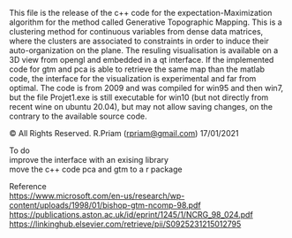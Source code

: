 
This file is the release of the c++ code for the expectation-Maximization algorithm for the method called Generative Topographic Mapping. This is a clustering method for continuous variables from dense data matrices, where the clusters are associated to constraints in order to induce their auto-organization on the plane. The resuling visualisation is available on a 3D view from opengl and embedded in a qt interface. If the implemented code for gtm and pca is able to retrieve the same map than the matlab code, the interface for the visualization is experimental and far from optimal. The code is from 2009 and was compiled for win95 and then win7, but the file Projet1.exe is still executable for win10 (but not directly from recent wine on ubuntu 20.04), but may not allow saving changes, on the contrary to the available source code. <br />

&copy; All Rights Reserved. R.Priam (rpriam@gmail.com) 17/01/2021

To do <br />
improve the interface with an exising library <br />
move the c++ code pca and gtm to a r package  <br />

Reference <br />
https://www.microsoft.com/en-us/research/wp-content/uploads/1998/01/bishop-gtm-ncomp-98.pdf
https://publications.aston.ac.uk/id/eprint/1245/1/NCRG_98_024.pdf
https://linkinghub.elsevier.com/retrieve/pii/S0925231215012795
